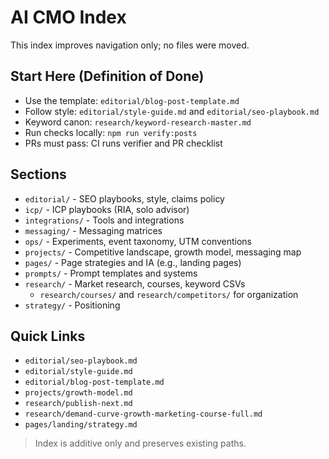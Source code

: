 # AI CMO Index

This index improves navigation only; no files were moved.

## Start Here (Definition of Done)
- Use the template: `editorial/blog-post-template.md`
- Follow style: `editorial/style-guide.md` and `editorial/seo-playbook.md`
- Keyword canon: `research/keyword-research-master.md`
- Run checks locally: `npm run verify:posts`
- PRs must pass: CI runs verifier and PR checklist

## Sections
- `editorial/` - SEO playbooks, style, claims policy
- `icp/` - ICP playbooks (RIA, solo advisor)
- `integrations/` - Tools and integrations
- `messaging/` - Messaging matrices
- `ops/` - Experiments, event taxonomy, UTM conventions
- `projects/` - Competitive landscape, growth model, messaging map
- `pages/` - Page strategies and IA (e.g., landing pages)
- `prompts/` - Prompt templates and systems
- `research/` - Market research, courses, keyword CSVs
  - `research/courses/` and `research/competitors/` for organization
- `strategy/` - Positioning

## Quick Links
- `editorial/seo-playbook.md`
- `editorial/style-guide.md`
- `editorial/blog-post-template.md`
- `projects/growth-model.md`
- `research/publish-next.md`
- `research/demand-curve-growth-marketing-course-full.md`
- `pages/landing/strategy.md`

> Index is additive only and preserves existing paths.
